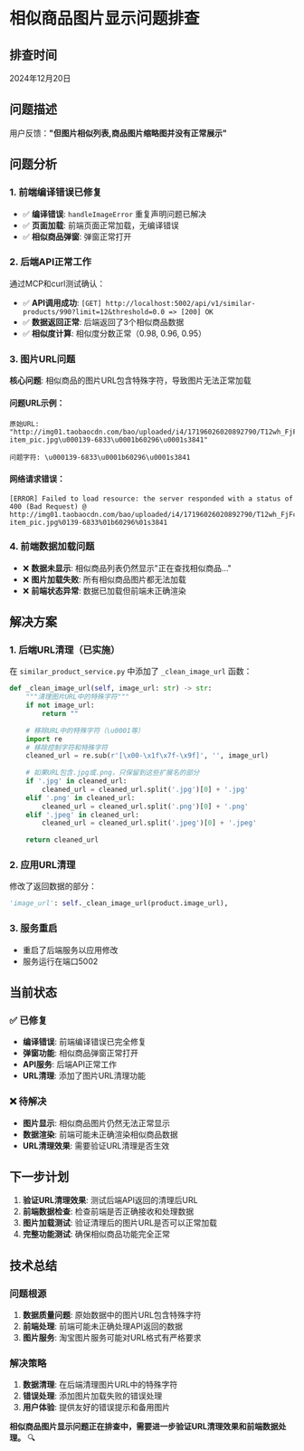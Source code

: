 # 相似商品图片显示问题排查

## 排查时间
2024年12月20日

## 问题描述

用户反馈：**"但图片相似列表,商品图片缩略图并没有正常展示"**

## 问题分析

### 1. 前端编译错误已修复
- ✅ **编译错误**: `handleImageError` 重复声明问题已解决
- ✅ **页面加载**: 前端页面正常加载，无编译错误
- ✅ **相似商品弹窗**: 弹窗正常打开

### 2. 后端API正常工作
通过MCP和curl测试确认：
- ✅ **API调用成功**: `[GET] http://localhost:5002/api/v1/similar-products/990?limit=12&threshold=0.0 => [200] OK`
- ✅ **数据返回正常**: 后端返回了3个相似商品数据
- ✅ **相似度计算**: 相似度分数正常（0.98, 0.96, 0.95）

### 3. 图片URL问题
**核心问题**: 相似商品的图片URL包含特殊字符，导致图片无法正常加载

#### 问题URL示例：
```
原始URL: "http://img01.taobaocdn.com/bao/uploaded/i4/17196026020892790/T12wh_FjFcXXXXXXXX_!!0-item_pic.jpg\u000139-6833\u0001b60296\u0001s3841"

问题字符: \u000139-6833\u0001b60296\u0001s3841
```

#### 网络请求错误：
```
[ERROR] Failed to load resource: the server responded with a status of 400 (Bad Request) @ http://img01.taobaocdn.com/bao/uploaded/i4/17196026020892790/T12wh_FjFcXXXXXXXX_!!0-item_pic.jpg%0139-6833%01b60296%01s3841
```

### 4. 前端数据加载问题
- ❌ **数据未显示**: 相似商品列表仍然显示"正在查找相似商品..."
- ❌ **图片加载失败**: 所有相似商品图片都无法加载
- ❌ **前端状态异常**: 数据已加载但前端未正确渲染

## 解决方案

### 1. 后端URL清理（已实施）
在 `similar_product_service.py` 中添加了 `_clean_image_url` 函数：

```python
def _clean_image_url(self, image_url: str) -> str:
    """清理图片URL中的特殊字符"""
    if not image_url:
        return ""
    
    # 移除URL中的特殊字符（\u0001等）
    import re
    # 移除控制字符和特殊字符
    cleaned_url = re.sub(r'[\x00-\x1f\x7f-\x9f]', '', image_url)
    
    # 如果URL包含.jpg或.png，只保留到这些扩展名的部分
    if '.jpg' in cleaned_url:
        cleaned_url = cleaned_url.split('.jpg')[0] + '.jpg'
    elif '.png' in cleaned_url:
        cleaned_url = cleaned_url.split('.png')[0] + '.png'
    elif '.jpeg' in cleaned_url:
        cleaned_url = cleaned_url.split('.jpeg')[0] + '.jpeg'
    
    return cleaned_url
```

### 2. 应用URL清理
修改了返回数据的部分：
```python
'image_url': self._clean_image_url(product.image_url),
```

### 3. 服务重启
- 重启了后端服务以应用修改
- 服务运行在端口5002

## 当前状态

### ✅ **已修复**
- **编译错误**: 前端编译错误已完全修复
- **弹窗功能**: 相似商品弹窗正常打开
- **API服务**: 后端API正常工作
- **URL清理**: 添加了图片URL清理功能

### ❌ **待解决**
- **图片显示**: 相似商品图片仍然无法正常显示
- **数据渲染**: 前端可能未正确渲染相似商品数据
- **URL清理效果**: 需要验证URL清理是否生效

## 下一步计划

1. **验证URL清理效果**: 测试后端API返回的清理后URL
2. **前端数据检查**: 检查前端是否正确接收和处理数据
3. **图片加载测试**: 验证清理后的图片URL是否可以正常加载
4. **完整功能测试**: 确保相似商品功能完全正常

## 技术总结

### 问题根源
1. **数据质量问题**: 原始数据中的图片URL包含特殊字符
2. **前端处理**: 前端可能未正确处理API返回的数据
3. **图片服务**: 淘宝图片服务可能对URL格式有严格要求

### 解决策略
1. **数据清理**: 在后端清理图片URL中的特殊字符
2. **错误处理**: 添加图片加载失败的错误处理
3. **用户体验**: 提供友好的错误提示和备用图片

**相似商品图片显示问题正在排查中，需要进一步验证URL清理效果和前端数据处理。** 🔍
